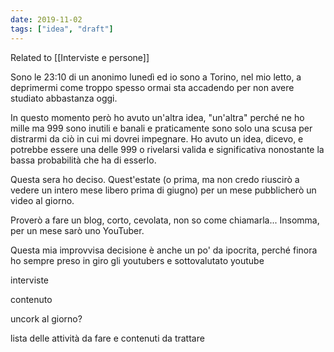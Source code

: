```yaml
---
date: 2019-11-02
tags: ["idea", "draft"]
---
```

Related to [[Interviste e persone]]

Sono le 23:10 di un anonimo lunedì ed io sono a Torino, nel mio letto, a
deprimermi come troppo spesso ormai sta accadendo per non avere studiato
abbastanza oggi.

In questo momento però ho avuto un'altra idea, "un'altra" perché ne ho
mille ma 999 sono inutili e banali e praticamente sono solo una scusa
per distrarmi da ciò in cui mi dovrei impegnare. Ho avuto un idea,
dicevo, e potrebbe essere una delle 999 o rivelarsi valida e
significativa nonostante la bassa probabilità che ha di esserlo.

Questa sera ho deciso. Quest'estate (o prima, ma non credo riuscirò a
vedere un intero mese libero prima di giugno) per un mese pubblicherò un
video al giorno.

Proverò a fare un blog, corto, cevolata, non so come chiamarla...
Insomma, per un mese sarò uno YouTuber.

Questa mia improvvisa decisione è anche un po' da ipocrita, perché
finora ho sempre preso in giro gli youtubers e sottovalutato youtube

interviste

contenuto

uncork al giorno?

lista delle attività da fare e contenuti da trattare
